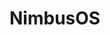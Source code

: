 # NimbusOS
<!--
* Tell users that they have to create own grub installation/config file with `grub-mkconfig`
* Tell users that they must generate fstab with `genfstab / > /etc/fstab` - will work but ENSURE `>`!
-->
